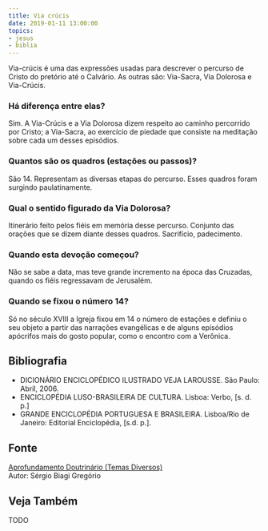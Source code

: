 ```yaml
---
title: Via crúcis
date: 2019-01-11 13:00:00
topics: 
- jesus
- biblia
---
```


Via-crúcis é uma das expressões usadas para descrever o percurso de Cristo do
pretório até o Calvário. As outras são: Via-Sacra, Via Dolorosa e Via-Crúcis.

### Há diferença entre elas?
Sim. A Via-Crúcis e a Via Dolorosa dizem respeito ao caminho percorrido
por Cristo; a Via-Sacra, ao exercício de piedade que consiste na
meditação sobre cada um desses episódios.

### Quantos são os quadros (estações ou passos)?
São 14. Representam as diversas etapas do percurso. Esses quadros foram
surgindo paulatinamente.

### Qual o sentido figurado da Via Dolorosa?
Itinerário feito pelos fiéis em memória desse percurso. Conjunto das
orações que se dizem diante desses quadros. Sacrifício, padecimento.

### Quando esta devoção começou?
Não se sabe a data, mas teve grande incremento na época das Cruzadas,
quando os fiéis regressavam de Jerusalém.

### Quando se fixou o número 14?
Só no século XVIII a Igreja fixou em 14 o número de estações e definiu o
seu objeto a partir das narrações evangélicas e de alguns episódios
apócrifos mais do gosto popular, como o encontro com a Verônica.

## Bibliografia
* DICIONÁRIO ENCICLOPÉDICO ILUSTRADO VEJA LAROUSSE. São Paulo: Abril, 2006.
* ENCICLOPÉDIA LUSO-BRASILEIRA DE CULTURA. Lisboa: Verbo, \[s. d. p.\]
* GRANDE ENCICLOPÉDIA PORTUGUESA E BRASILEIRA. Lisboa/Rio de Janeiro: Editorial Enciclopédia, \[s.d. p.\].

## Fonte
[Aprofundamento Doutrinário (Temas Diversos)](https://sites.google.com/view/aprofundamentodoutrinario/via-crúcis)  
Autor: Sérgio Biagi Gregório

## Veja Também
TODO


